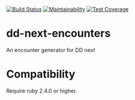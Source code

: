[![Build Status](https://travis-ci.org/czuger/dd-next-encounters.svg?branch=master)](https://travis-ci.org/czuger/dd-next-encounters)
[![Maintainability](https://api.codeclimate.com/v1/badges/86fce10ff4955054dd4c/maintainability)](https://codeclimate.com/github/czuger/dd-next-encounters/maintainability)
[![Test Coverage](https://api.codeclimate.com/v1/badges/86fce10ff4955054dd4c/test_coverage)](https://codeclimate.com/github/czuger/dd-next-encounters/test_coverage)

# dd-next-encounters
An encounter generator for DD next

# Compatibility

Require ruby 2.4.0 or higher.